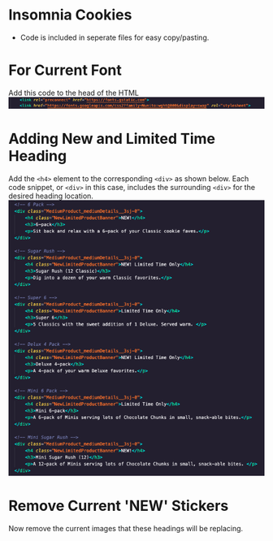 # Insomnia Cookies

- Code is included in seperate files for easy copy/pasting.

# For Current Font
Add this code to the head of the HTML
![font link](https://github.com/mholmberg13/insomnia/blob/master/images/Screen%20Shot%202021-03-02%20at%207.39.42%20PM.png?raw=true)

# Adding New and Limited Time Heading
Add the `<h4>` element to the corresponding `<div>` as shown below. Each code snippet, or `<div>` in this case, includes the surrounding `<div>` for the desired heading location.
![Code](https://github.com/mholmberg13/insomnia/blob/master/images/Screen%20Shot%202021-03-02%20at%207.41.00%20PM.png?raw=true)
    
    
# Remove Current 'NEW' Stickers
Now remove the current images that these headings will be replacing.
